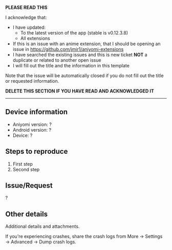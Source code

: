 **PLEASE READ THIS**

I acknowledge that:

- I have updated:
  - To the latest version of the app (stable is v0.12.3.8)
  - All extensions
- If this is an issue with an anime extension, that I should be opening an issue in https://github.com/jmir1/aniyomi-extensions
- I have searched the existing issues and this is new ticket **NOT** a duplicate or related to another open issue
- I will fill out the title and the information in this template

Note that the issue will be automatically closed if you do not fill out the title or requested information.

**DELETE THIS SECTION IF YOU HAVE READ AND ACKNOWLEDGED IT**

---

## Device information
* Aniyomi version: ?
* Android version: ?
* Device: ?

## Steps to reproduce
1. First step
2. Second step

## Issue/Request
?

## Other details
Additional details and attachments.

If you're experiencing crashes, share the crash logs from More → Settings → Advanced → Dump crash logs.
